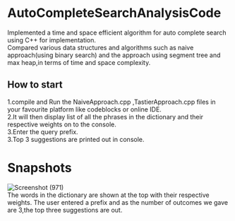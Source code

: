 # AutoCompleteSearchAnalysisCode
Implemented a time and space efficient algorithm for auto complete search using C++ for implementation.<br/>
Compared various data structures and algorithms such as naive approach(using binary search) and the approach using segment tree and max heap,in terms of time and space complexity.


## How to start
1.compile and Run the NaiveApproach.cpp ,TastierApproach.cpp files in your favourite platform like codeblocks or online IDE.<br/>
2.It will then display list of all the phrases in the dictionary and their respective weights on to the console.<br/>
3.Enter the query prefix.<br/>
3.Top 3 suggestions are printed out in console.
# Snapshots
![Screenshot (971)](https://user-images.githubusercontent.com/64676780/133203288-94e4d857-face-4d67-a6f2-562834bcd0c4.png)<br/>
 The words in the dictionary are shown at the top with their respective weights. The user entered a prefix and as the number of outcomes we gave are 3,the top three suggestions are out.
